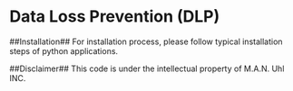 # Data Loss Prevention (DLP)
##Installation##
For installation process, please follow typical installation steps of python
applications.

##Disclaimer##
This code is under the intellectual property of M.A.N. Uhl INC.
